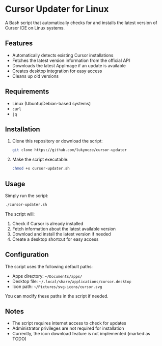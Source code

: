 # Cursor Updater for Linux

A Bash script that automatically checks for and installs the latest version of Cursor IDE on Linux systems.

## Features

- Automatically detects existing Cursor installations
- Fetches the latest version information from the official API
- Downloads the latest AppImage if an update is available
- Creates desktop integration for easy access
- Cleans up old versions

## Requirements

- Linux (Ubuntu/Debian-based systems)
- `curl`
- `jq`

## Installation

1. Clone this repository or download the script:

   ```bash
   git clone https://github.com/lukyncze/cursor-updater
   ```

2. Make the script executable:
   ```bash
   chmod +x cursor-updater.sh
   ```

## Usage

Simply run the script:

```bash
./cursor-updater.sh
```

The script will:

1. Check if Cursor is already installed
2. Fetch information about the latest available version
3. Download and install the latest version if needed
4. Create a desktop shortcut for easy access

## Configuration

The script uses the following default paths:

- Apps directory: `~/Documents/apps/`
- Desktop file: `~/.local/share/applications/cursor.desktop`
- Icon path: `~/Pictures/svg-icons/cursor.svg`

You can modify these paths in the script if needed.

## Notes

- The script requires internet access to check for updates
- Administrator privileges are not required for installation
- Currently, the icon download feature is not implemented (marked as TODO)


